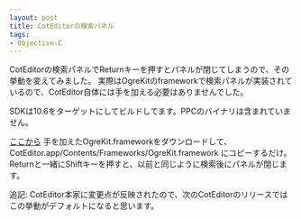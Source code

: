 ```yaml
---
layout: post
title: CotEditorの検索パネル
tags: 
- Objective-C
---
```



CotEditorの検索パネルでReturnキーを押すとパネルが閉じてしまうので、その挙動を変えてみました。
実際はOgreKitのframeworkで検索パネルが実装されているので、CotEditor自体には手を加える必要はありませんでした。

SDKは10.6をターゲットにしてビルドしてます。PPCのバイナリは含まれていません。

[ここから][1] 手を加えたOgreKit.frameworkをダウンロードして、CotEditor.app/Contents/Frameworks/OgreKit.framework にコピーするだけ。Returnと一緒にShiftキーを押すと、以前と同じように検索後にパネルが閉じます。

追記: CotEditor本家に変更点が反映されたので、次のCotEditorのリリースではこの挙動がデフォルトになると思います。

[1]: https://dl.dropbox.com/u/86848/OgreKit_Find_Custom.zip
